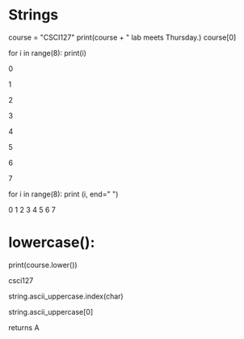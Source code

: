 # Strings

course = "CSCI127"
print(course + " lab meets Thursday.)
course[0]

for i in range(8):
    print(i)

0

1

2

3

4

5

6

7

for i in range(8):
    print (i, end=" ")

0
1
2
3
4
5
6
7

# lowercase():
print(course.lower())

csci127


string.ascii_uppercase.index(char)


string.ascii_uppercase[0]

returns A